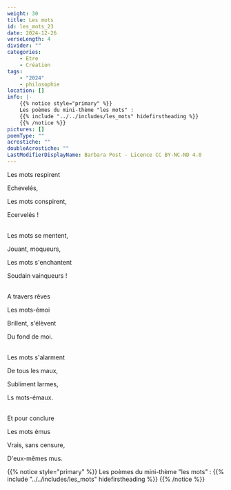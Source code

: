 ```yaml
---
weight: 30
title: Les mots
id: les_mots_23
date: 2024-12-26
verseLength: 4
divider: ""
categories:
    - Etre
    - Création
tags:
    - "2024"
    - philosophie
location: []
info: |-
    {{% notice style="primary" %}}
    Les poèmes du mini-thème "les mots" :
    {{% include "../../includes/les_mots" hidefirstheading %}}
    {{% /notice %}}
pictures: []
poemType: ""
acrostiche: ""
doubleAcrostiche: ""
LastModifierDisplayName: Barbara Post - Licence CC BY-NC-ND 4.0
---
```

Les mots respirent

Echevelés,

Les mots conspirent,

Ecervelés !

 \
Les mots se mentent,

Jouant, moqueurs,

Les mots s'enchantent

Soudain vainqueurs !

 \
A travers rêves

Les mots-émoi

Brillent, s'élèvent

Du fond de moi.

 \
Les mots s'alarment

De tous les maux,

Subliment larmes,

Ls mots-émaux.

 \
Et pour conclure

Les mots émus

Vrais, sans censure,

D'eux-mêmes mus.

{{% notice style="primary" %}}
Les poèmes du mini-thème "les mots" :
{{% include "../../includes/les_mots" hidefirstheading %}}
{{% /notice %}}